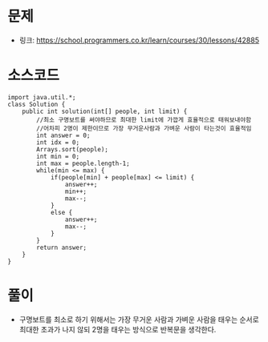 # 문제
- 링크: 
<https://school.programmers.co.kr/learn/courses/30/lessons/42885>

# 소스코드
```
import java.util.*;
class Solution {
    public int solution(int[] people, int limit) {
        //최소 구명보트를 써야하므로 최대한 limit에 가깝게 효율적으로 태워보내야함
        //어차피 2명이 제한이므로 가장 무거운사람과 가벼운 사람이 타는것이 효율적임
        int answer = 0;        
        int idx = 0;
        Arrays.sort(people);
        int min = 0;
        int max = people.length-1;
        while(min <= max) {
            if(people[min] + people[max] <= limit) {
                answer++;
                min++;
                max--;
            }
            else {
                answer++;
                max--;
            }
        }
        return answer;
    }
}
```
# 풀이
- 구명보트를 최소로 하기 위해서는 가장 무거운 사람과 가벼운 사람을 태우는 순서로 최대한 초과가 나지 않되 2명을 태우는 방식으로 반복문을 생각한다.
